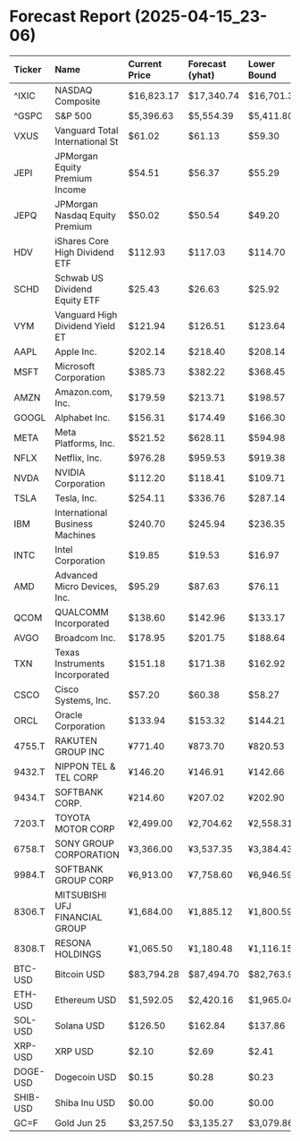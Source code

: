 # Forecast Report (2025-04-15_23-06)

| Ticker   | Name                            | Current Price   | Forecast (yhat)   | Lower Bound   | Upper Bound   | Alert   |
|:---------|:--------------------------------|:----------------|:------------------|:--------------|:--------------|:--------|
| ^IXIC    | NASDAQ Composite                | $16,823.17      | $17,340.74        | $16,701.30    | $17,913.75    | HOLD    |
| ^GSPC    | S&P 500                         | $5,396.63       | $5,554.39         | $5,411.80     | $5,696.71     | BUY     |
| VXUS     | Vanguard Total International St | $61.02          | $61.13            | $59.30        | $62.95        | HOLD    |
| JEPI     | JPMorgan Equity Premium Income  | $54.51          | $56.37            | $55.29        | $57.52        | BUY     |
| JEPQ     | JPMorgan Nasdaq Equity Premium  | $50.02          | $50.54            | $49.20        | $51.82        | HOLD    |
| HDV      | iShares Core High Dividend ETF  | $112.93         | $117.03           | $114.70       | $119.76       | BUY     |
| SCHD     | Schwab US Dividend Equity ETF   | $25.43          | $26.63            | $25.92        | $27.31        | BUY     |
| VYM      | Vanguard High Dividend Yield ET | $121.94         | $126.51           | $123.64       | $129.39       | BUY     |
| AAPL     | Apple Inc.                      | $202.14         | $218.40           | $208.14       | $228.72       | BUY     |
| MSFT     | Microsoft Corporation           | $385.73         | $382.22           | $368.45       | $395.25       | HOLD    |
| AMZN     | Amazon.com, Inc.                | $179.59         | $213.71           | $198.57       | $228.79       | BUY     |
| GOOGL    | Alphabet Inc.                   | $156.31         | $174.49           | $166.30       | $183.49       | BUY     |
| META     | Meta Platforms, Inc.            | $521.52         | $628.11           | $594.98       | $661.31       | BUY     |
| NFLX     | Netflix, Inc.                   | $976.28         | $959.53           | $919.38       | $998.06       | HOLD    |
| NVDA     | NVIDIA Corporation              | $112.20         | $118.41           | $109.71       | $126.18       | HOLD    |
| TSLA     | Tesla, Inc.                     | $254.11         | $336.76           | $287.14       | $385.96       | BUY     |
| IBM      | International Business Machines | $240.70         | $245.94           | $236.35       | $255.01       | HOLD    |
| INTC     | Intel Corporation               | $19.85          | $19.53            | $16.97        | $21.97        | HOLD    |
| AMD      | Advanced Micro Devices, Inc.    | $95.29          | $87.63            | $76.11        | $98.31        | HOLD    |
| QCOM     | QUALCOMM Incorporated           | $138.60         | $142.96           | $133.17       | $153.46       | HOLD    |
| AVGO     | Broadcom Inc.                   | $178.95         | $201.75           | $188.64       | $215.13       | BUY     |
| TXN      | Texas Instruments Incorporated  | $151.18         | $171.38           | $162.92       | $180.22       | BUY     |
| CSCO     | Cisco Systems, Inc.             | $57.20          | $60.38            | $58.27        | $62.34        | BUY     |
| ORCL     | Oracle Corporation              | $133.94         | $153.32           | $144.21       | $162.48       | BUY     |
| 4755.T   | RAKUTEN GROUP INC               | ¥771.40         | ¥873.70           | ¥820.53       | ¥925.18       | BUY     |
| 9432.T   | NIPPON TEL & TEL CORP           | ¥146.20         | ¥146.91           | ¥142.66       | ¥151.32       | HOLD    |
| 9434.T   | SOFTBANK CORP.                  | ¥214.60         | ¥207.02           | ¥202.90       | ¥210.84       | SELL    |
| 7203.T   | TOYOTA MOTOR CORP               | ¥2,499.00       | ¥2,704.62         | ¥2,558.31     | ¥2,857.13     | BUY     |
| 6758.T   | SONY GROUP CORPORATION          | ¥3,366.00       | ¥3,537.35         | ¥3,384.43     | ¥3,686.26     | BUY     |
| 9984.T   | SOFTBANK GROUP CORP             | ¥6,913.00       | ¥7,758.60         | ¥6,946.59     | ¥8,418.51     | BUY     |
| 8306.T   | MITSUBISHI UFJ FINANCIAL GROUP  | ¥1,684.00       | ¥1,885.12         | ¥1,800.59     | ¥1,968.77     | BUY     |
| 8308.T   | RESONA HOLDINGS                 | ¥1,065.50       | ¥1,180.48         | ¥1,116.15     | ¥1,241.55     | BUY     |
| BTC-USD  | Bitcoin USD                     | $83,794.28      | $87,494.70        | $82,763.91    | $92,481.93    | HOLD    |
| ETH-USD  | Ethereum USD                    | $1,592.05       | $2,420.16         | $1,965.04     | $2,880.10     | BUY     |
| SOL-USD  | Solana USD                      | $126.50         | $162.84           | $137.86       | $186.85       | BUY     |
| XRP-USD  | XRP USD                         | $2.10           | $2.69             | $2.41         | $2.97         | BUY     |
| DOGE-USD | Dogecoin USD                    | $0.15           | $0.28             | $0.23         | $0.33         | BUY     |
| SHIB-USD | Shiba Inu USD                   | $0.00           | $0.00             | $0.00         | $0.00         | BUY     |
| GC=F     | Gold Jun 25                     | $3,257.50       | $3,135.27         | $3,079.86     | $3,194.10     | SELL    |